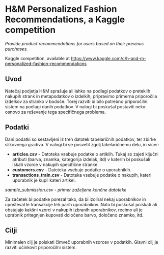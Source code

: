 # H&M Personalized Fashion Recommendations, a Kaggle competition
*Provide product recommendations for users based on their previous purchases.*

Kaggle competition, available at https://www.kaggle.com/c/h-and-m-personalized-fashion-recommendations

## Uvod

Natečaj podjetja H&M sprašuje ali lahko na podlagi podatkov o preteklih nakupih strank in metapodatkov o izdelkih, pripravimo primerna priporočila izdelkov za stranko v bodoče. Torej razviti bi bilo potrebno priporočilni sistem na podlagi danih podatkov. V nalogi bi poskušal postaviti neko osnovo za reševanje tega specifičnega problema.

## Podatki

Dani podatki so sestavljeni iz treh datotek tabelaričnih podatkov, ter zbirke slikovnega gradiva. V nalogi bi se posvetil zgolj tabelaričnemu delu, in sicer:

* **articles.csv** - Datoteka vsebuje podatke o artiklih. Tukaj so zajeti ključni atributi (barva, znamka, kategorija izdelak, itd) v katerih bi poskušali iskati vzorce v nakupih specifične stranke.
* **customers.csv** - Datoteka vsebuje podatke o uporabnikih.
* **transactions_train.csv** - Datoteka vsebuje podatke o nakupih, kateri uporabnik je kupil kateri artikel.

*sample_submission.csv - primer zaželjene končne datoteke*

Za začetek bi podatke porezal tako, da bi izoliral nekaj uporabnikov in upošteval le transakcije teh parih uporabnikov. Nato bi poskušal poiskati ali obstajajo kakšni vzorci v nakupih izbranih uporabnikov, recimo ali je uprabnik pritegnjen kupovati določeno barvo, določeno znamko, itd.

## Cilji

Minimalen cilj je poiskati čimveč uporabnih vzorcev v podatkih. Glavni cilj je razviti učinkovit priporočilni sistem.
